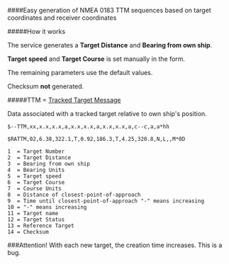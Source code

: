 ####Easy generation of NMEA 0183 TTM sequences based on target coordinates and receiver coordinates

#####How it works

The service generates a **Target Distance** and **Bearing from own ship**. 

**Target speed** and **Target Course** is set manually in the form.

The remaining parameters use the default values. 

Checksum **not** generated.

#####TTM  = [Tracked Target Message](http://www.catb.org/gpsd/NMEA.html#_ttm_tracked_target_message)

Data associated with a tracked target relative to own ship's position.

```
$--TTM,xx,x.x,x.x,a,x.x,x.x,a,x.x,x.x,a,c--c,a,a*hh

$RATTM,02,6.38,322.1,T,0.92,186.3,T,4.25,320.8,N,L,,M*0D

1  = Target Number
2  = Target Distance
3  = Bearing from own ship
4  = Bearing Units
5  = Target speed
6  = Target Course
7  = Course Units
8  = Distance of closest-point-of-approach
9  = Time until closest-point-of-approach "-" means increasing
10 = "-" means increasing
11 = Target name
12 = Target Status
13 = Reference Target
14 = Checksum
```

###Attention!
With each new target, the creation time increases. This is a bug.

